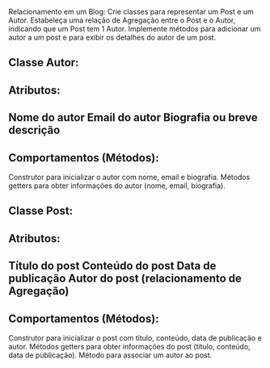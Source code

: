 Relacionamento em um Blog:
Crie classes para representar um Post e um Autor.
Estabeleça uma relação de Agregação entre o Post e o Autor, indicando que um Post tem 1 Autor.
Implemente métodos para adicionar um autor a um post e para exibir os detalhes do autor de um post.

Classe Autor:
------------------
Atributos:
------------------
Nome do autor
Email do autor
Biografia ou breve descrição
------------------
Comportamentos (Métodos):
------------------
Construtor para inicializar o autor com nome, email e biografia.
Métodos getters para obter informações do autor (nome, email, biografia).


Classe Post:
------------------
Atributos:
------------------
Título do post
Conteúdo do post
Data de publicação
Autor do post (relacionamento de Agregação)
------------------
Comportamentos (Métodos):
------------------
Construtor para inicializar o post com título, conteúdo, data de publicação e autor.
Métodos getters para obter informações do post (título, conteúdo, data de publicação).
Método para associar um autor ao post.